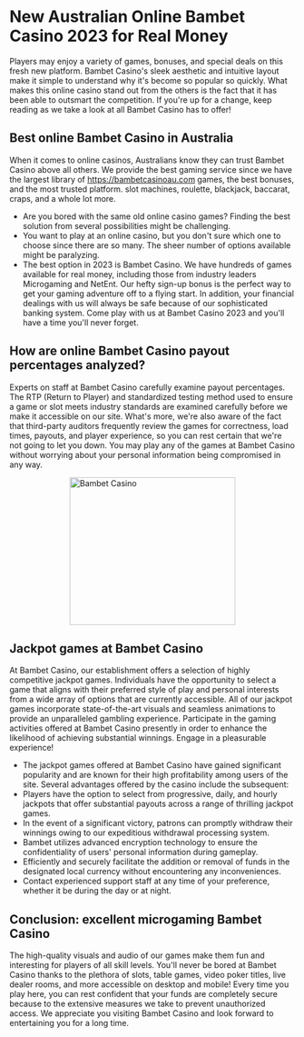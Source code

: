 <h1>New Australian Online Bambet Casino 2023 for Real Money</h1>
<p>Players may enjoy a variety of games, bonuses, and special deals on this fresh new platform. Bambet Casino's sleek aesthetic and intuitive layout make it simple to understand why it's become so popular so quickly. What makes this online casino stand out from the others is the fact that it has been able to outsmart the competition. If you're up for a change, keep reading as we take a look at all Bambet Casino has to offer!</p>
<h2>Best online Bambet Casino in Australia</h2>
<p>When it comes to online casinos, Australians know they can trust Bambet Casino above all others. We provide the best gaming service since we have the largest library of&nbsp;<a href="https://bambetcasinoau.com" target="_blank" rel="noopener">https://bambetcasinoau.com</a>&nbsp;games, the best bonuses, and the most trusted platform. slot machines, roulette, blackjack, baccarat, craps, and a whole lot more.</p>
<ul>
<li>Are you bored with the same old online casino games? Finding the best solution from several possibilities might be challenging.</li>
<li>You want to play at an online casino, but you don't sure which one to choose since there are so many. The sheer number of options available might be paralyzing.</li>
<li>The best option in 2023 is Bambet Casino. We have hundreds of games available for real money, including those from industry leaders Microgaming and NetEnt. Our hefty sign-up bonus is the perfect way to get your gaming adventure off to a flying start. In addition, your financial dealings with us will always be safe because of our sophisticated banking system. Come play with us at Bambet Casino 2023 and you'll have a time you'll never forget.</li>
</ul>
<h2>How are online Bambet Casino payout percentages analyzed?</h2>
<p>Experts on staff at Bambet Casino carefully examine payout percentages. The RTP (Return to Player) and standardized testing method used to ensure a game or slot meets industry standards are examined carefully before we make it accessible on our site. What's more, we're also aware of the fact that third-party auditors frequently review the games for correctness, load times, payouts, and player experience, so you can rest certain that we're not going to let you down. You may play any of the games at Bambet Casino without worrying about your personal information being compromised in any way.</p>
<p><img style="display: block; margin-left: auto; margin-right: auto;" src="https://i.ibb.co/YdrJZvd/bambet-casino.png" alt="Bambet Casino" width="292" height="260" /></p>
<h2>Jackpot games at Bambet Casino</h2>
<p>At Bambet Casino, our establishment offers a selection of highly competitive jackpot games. Individuals have the opportunity to select a game that aligns with their preferred style of play and personal interests from a wide array of options that are currently accessible. All of our jackpot games incorporate state-of-the-art visuals and seamless animations to provide an unparalleled gambling experience. Participate in the gaming activities offered at Bambet Casino presently in order to enhance the likelihood of achieving substantial winnings. Engage in a pleasurable experience!</p>
<ul>
<li>The jackpot games offered at Bambet Casino have gained significant popularity and are known for their high profitability among users of the site. Several advantages offered by the casino include the subsequent:</li>
<li>Players have the option to select from progressive, daily, and hourly jackpots that offer substantial payouts across a range of thrilling jackpot games.</li>
<li>In the event of a significant victory, patrons can promptly withdraw their winnings owing to our expeditious withdrawal processing system.</li>
<li>Bambet utilizes advanced encryption technology to ensure the confidentiality of users' personal information during gameplay.</li>
<li>Efficiently and securely facilitate the addition or removal of funds in the designated local currency without encountering any inconveniences.</li>
<li>Contact experienced support staff at any time of your preference, whether it be during the day or at night.</li>
</ul>
<h2>Conclusion: excellent microgaming Bambet Casino</h2>
<p>The high-quality visuals and audio of our games make them fun and interesting for players of all skill levels. You'll never be bored at Bambet Casino thanks to the plethora of slots, table games, video poker titles, live dealer rooms, and more accessible on desktop and mobile! Every time you play here, you can rest confident that your funds are completely secure because to the extensive measures we take to prevent unauthorized access. We appreciate you visiting Bambet Casino and look forward to entertaining you for a long time.</p>
